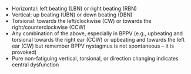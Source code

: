- Horizontal: left beating (LBN) or right beating (RBN)
- Vertical: up beating (UBN) or down beating (DBN)
- Torsional: towards the left/clockwise (CW) or towards the right/counterclockwise (CCW)
- Any combination of the above, especially in BPPV (e.g., upbeating and torsional towards the right ear (CCW) or upbeating and towards the left ear (CW) but remember BPPV nystagmus is not spontaneous – it is provoked)
- Pure non-fatiguing vertical, torsional, or direction changing indicates central dysfunction